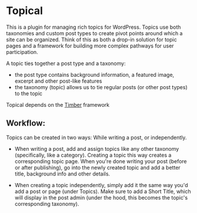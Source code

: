 Topical
=======

This is a plugin for managing rich topics for WordPress. Topics use both taxonomies and custom post types to create pivot points around which a site can be organized. Think of this as both a drop-in solution for topic pages and a framework for building more complex pathways for user participation.

A topic ties together a post type and a taxonomy:

 - the post type contains background information, a featured image, excerpt and other post-like features
 - the taxonomy (topic) allows us to tie regular posts (or other post types) to the topic

Topical depends on the [Timber][] framework

 [Timber]: http://jarednova.github.io/timber/


Workflow:
---------

Topics can be created in two ways: While writing a post, or independently.

 - When writing a post, add and assign topics like any other taxonomy (specifically, like a category). Creating a topic this way creates a corresponding topic page. When you're done writing your post (before or after publishing), go into the newly created topic and add a better title, background info and other details.
 
 - When creating a topic independently, simply add it the same way you'd add a post or page (under Topics). Make sure to add a Short Title, which will display in the post admin (under the hood, this becomes the topic's corresponding taxonomy).

